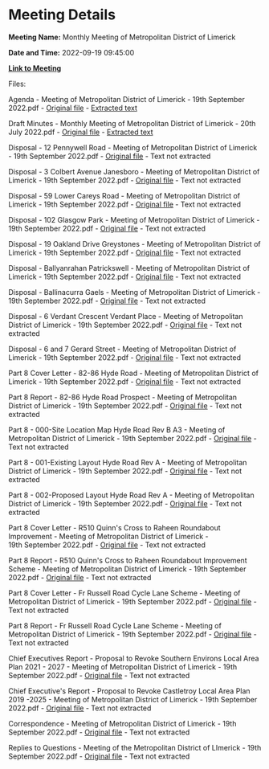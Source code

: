 # Meeting Details

**Meeting Name:** Monthly Meeting of Metropolitan District of Limerick

**Date and Time:** 2022-09-19 09:45:00

**[Link to Meeting](https://www.limerick.ie/council/whats-on/monthly-meeting-metropolitan-district-limerick-88)**

Files: 

Agenda - Meeting of Metropolitan District of Limerick - 19th September 2022.pdf - [Original file](https://www.limerick.ie/sites/default/files/media/documents/2022-09/00%20Agenda%20-%20Meeting%20of%20Metropolitan%20District%20of%20Limerick%20-%2019th%20September%202022.pdf) - [Extracted text](./Agenda%20-%20Meeting%20of%20Metropolitan%20District%20of%20Limerick%20-%2019th%20September%202022.md)

Draft Minutes - Monthly Meeting of Metropolitan District of Limerick - 20th July 2022.pdf - [Original file](https://www.limerick.ie/sites/default/files/media/documents/2022-09/01%20Draft%20Minutes%20Monthly%20Meeting%2020th%20July%202022.pdf) - [Extracted text](./Draft%20Minutes%20-%20Monthly%20Meeting%20of%20Metropolitan%20District%20of%20Limerick%20-%2020th%20July%202022.md)

Disposal - 12 Pennywell Road - Meeting of Metropolitan District of Limerick - 19th September 2022.pdf - [Original file](https://www.limerick.ie/sites/default/files/media/documents/2022-09/02%28a%29%20Disposal%20-%2012%20Pennywell%20Road.pdf) - Text not extracted

Disposal - 3 Colbert Avenue Janesboro - Meeting of Metropolitan District of Limerick - 19th September 2022.pdf - [Original file](https://www.limerick.ie/sites/default/files/media/documents/2022-09/02%28b%29%20Disposal%20-%203%20Colbert%20Avenue%20Janesboro.pdf) - Text not extracted

Disposal - 59 Lower Careys Road - Meeting of Metropolitan District of Limerick - 19th September 2022.pdf - [Original file](https://www.limerick.ie/sites/default/files/media/documents/2022-09/02%28c%29%20Disposal%20-%2059%20Lower%20Careys%20Road.pdf) - Text not extracted

Disposal - 102 Glasgow Park - Meeting of Metropolitan District of Limerick - 19th September 2022.pdf - [Original file](https://www.limerick.ie/sites/default/files/media/documents/2022-09/02%28d%29%20Disposal%20-%20102%20Glasgow%20Park.pdf) - Text not extracted

Disposal - 19 Oakland Drive Greystones - Meeting of Metropolitan District of Limerick - 19th September 2022.pdf - [Original file](https://www.limerick.ie/sites/default/files/media/documents/2022-09/02%28e%29%20Disposal%20-%2019%20Oakland%20Drive%20Greystones.pdf) - Text not extracted

Disposal - Ballyanrahan Patrickswell - Meeting of Metropolitan District of Limerick - 19th September 2022.pdf - [Original file](https://www.limerick.ie/sites/default/files/media/documents/2022-09/02%28f%29%20Disposal%20-%20Ballyanrahan%20Patrickswell.pdf) - Text not extracted

Disposal - Ballinacurra Gaels - Meeting of Metropolitan District of Limerick - 19th September 2022.pdf - [Original file](https://www.limerick.ie/sites/default/files/media/documents/2022-09/02%28g%29%20Disposal%20-%20Ballinacurra%20Gaels.pdf) - Text not extracted

Disposal - 6 Verdant Crescent Verdant Place - Meeting of Metropolitan District of Limerick - 19th September 2022.pdf - [Original file](https://www.limerick.ie/sites/default/files/media/documents/2022-09/02%28h%29%20Disposal%20-%206%20Verdant%20Crescent%20Verdant%20Place.pdf) - Text not extracted

Disposal - 6 and 7 Gerard Street - Meeting of Metropolitan District of Limerick - 19th September 2022.pdf - [Original file](https://www.limerick.ie/sites/default/files/media/documents/2022-09/02%28i%29%20Disposal%20-%206%20and%207%20Gerard%20Street.pdf) - Text not extracted

Part 8 Cover Letter - 82-86 Hyde Road - Meeting of Metropolitan District of Limerick - 19th September 2022.pdf - [Original file](https://www.limerick.ie/sites/default/files/media/documents/2022-09/03%28a%29%20Part%208%20Cover%20Letter%20-%2082-86%20Hyde%20Road.pdf) - Text not extracted

Part 8 Report - 82-86 Hyde Road Prospect - Meeting of Metropolitan District of Limerick - 19th September 2022.pdf - [Original file](https://www.limerick.ie/sites/default/files/media/documents/2022-09/03%28b%29%20Part%208%20Report%20-%2082-86%20Hyde%20Road%20Prospect.pdf) - Text not extracted

Part 8 - 000-Site Location Map Hyde Road Rev B A3 - Meeting of Metropolitan District of Limerick - 19th September 2022.pdf - [Original file](https://www.limerick.ie/sites/default/files/media/documents/2022-09/03%28c%29%20Part%208%20-%20000-Site%20Location%20Map%20Hyde%20Road%20Rev%20B%20A3.pdf) - Text not extracted

Part 8 - 001-Existing Layout Hyde Road Rev A - Meeting of Metropolitan District of Limerick - 19th September 2022.pdf - [Original file](https://www.limerick.ie/sites/default/files/media/documents/2022-09/03%28d%29%20Part%208%20-%20001-Existing%20Layout%20Hyde%20Road%20Rev%20A.pdf) - Text not extracted

Part 8 - 002-Proposed Layout Hyde Road Rev A - Meeting of Metropolitan District of Limerick - 19th September 2022.pdf - [Original file](https://www.limerick.ie/sites/default/files/media/documents/2022-09/03%28e%29%20Part%208%20-%20002-Proposed%20Layout%20Hyde%20Road%20Rev%20A.pdf) - Text not extracted

Part 8 Cover Letter - R510 Quinn's Cross to Raheen Roundabout Improvement - Meeting of Metropolitan District of Limerick - 19th September 2022.pdf - [Original file](https://www.limerick.ie/sites/default/files/media/documents/2022-09/04%28a%29%28i%29%20Part%208%20Cover%20Letter%20-%20R510%20Quinn%27s%20Cross%20to%20Raheen%20Roundabout%20Improvement%20Scheme.pdf) - Text not extracted

Part 8 Report - R510 Quinn's Cross to Raheen Roundabout Improvement Scheme - Meeting of Metropolitan District of Limerick - 19th September 2022.pdf - [Original file](https://www.limerick.ie/sites/default/files/media/documents/2022-09/04%28a%29%28ii%29%20Part%208%20Report%20-%20R510%20Quinn%27s%20Cross%20to%20Raheen%20Roundabout%20Improvement%20Scheme.pdf) - Text not extracted

Part 8 Cover Letter - Fr Russell Road Cycle Lane Scheme - Meeting of Metropolitan District of Limerick - 19th September 2022.pdf - [Original file](https://www.limerick.ie/sites/default/files/media/documents/2022-09/04%28b%29%28i%29%20Part%208%20Cover%20Letter%20-%20Fr%20Russell%20Road%20Cycle%20Lane%20Scheme.pdf) - Text not extracted

Part 8 Report - Fr Russell Road Cycle Lane Scheme - Meeting of Metropolitan District of Limerick - 19th September 2022.pdf - [Original file](https://www.limerick.ie/sites/default/files/media/documents/2022-09/04%28b%29%28ii%29%20Part%208%20Report%20-%20Fr%20Russell%20Road%20Cycle%20Lane%20Scheme.pdf) - Text not extracted

Chief Executives Report - Proposal to Revoke Southern Environs Local Area Plan 2021 - 2027 - Meeting of Metropolitan District of Limerick - 19th September 2022.pdf - [Original file](https://www.limerick.ie/sites/default/files/media/documents/2022-09/05%28a%29%20Chief%20Executives%20Report%20-%20Proposal%20to%20Revoke%20Southern%20Environs%20Local%20Area%20Plan%202021%20-%202027.pdf) - Text not extracted

Chief Executive's Report - Proposal to Revoke Castletroy Local Area Plan 2019 -2025 - Meeting of Metropolitan District of Limerick - 19th September 2022.pdf - [Original file](https://www.limerick.ie/sites/default/files/media/documents/2022-09/05%28b%29%20Chief%20Executive%27s%20Report%20-%20Proposal%20to%20Revoke%20Castletroy%20Local%20Area%20Plan%202019%20-2025.pdf) - Text not extracted

Correspondence - Meeting of Metropolitan District of Limerick - 19th September 2022.pdf - [Original file](https://www.limerick.ie/sites/default/files/media/documents/2022-09/35%20Correspondence%20-%20Meeting%20of%20Metropolitan%20District%20of%20Limerick%20-%2019th%20September%202022.pdf) - Text not extracted

Replies to Questions - Meeting of the Metropolitan District of LImerick - 19th September 2022.pdf - [Original file](https://www.limerick.ie/sites/default/files/media/documents/2022-09/Replies%20to%20Questions%20-%20Meeting%20of%20the%20Metropolitan%20District%20of%20LImerick%20-%2019th%20September%202022.pdf) - Text not extracted

